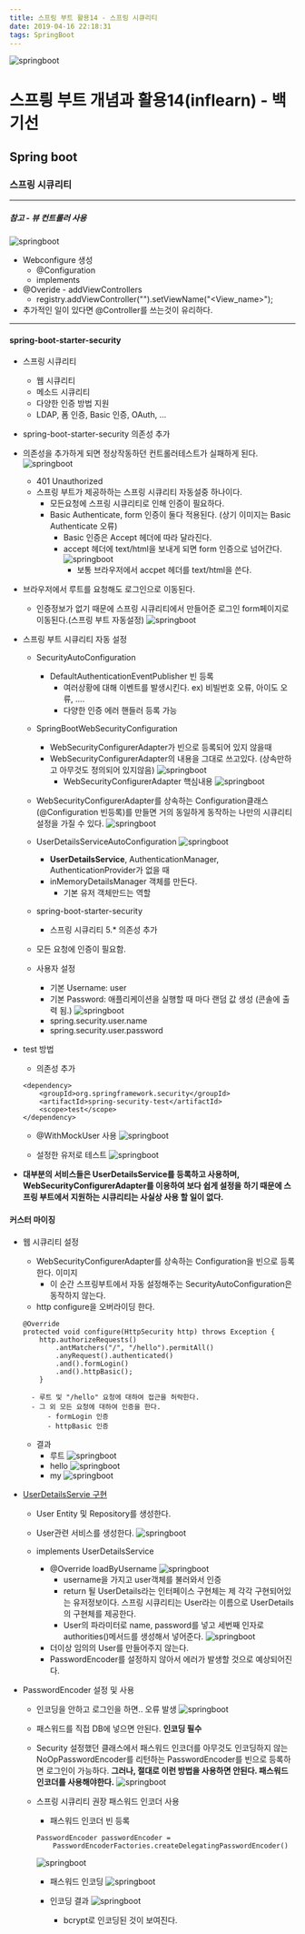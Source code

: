```yaml
---
title: 스프링 부트 활용14 - 스프링 시큐리티 
date: 2019-04-16 22:18:31
tags: SpringBoot
---
```


![springboot](/images/springboot_logo.png)
# 스프릥 부트 개념과 활용14(inflearn) - 백기선 
## Spring boot

### 스프링 시큐리티

---
##### 참고 - 뷰 컨트롤러 사용
![springboot](/images/springboot/springboot14-1.png)
- Webconfigure 생성
    - @Configuration
    - implements
- @Overide - addViewControllers
    - registry.addViewController("<path>").setViewName("<View_name>");
- 추가적인 일이 있다면 @Controller를 쓰는것이 유리하다.
---

#### spring-boot-starter-security
- 스프링 시큐리티
    - 웹 시큐리티
    - 메소드 시큐리티
    - 다양한 인증 방법 지원
    - LDAP, 폼 인증, Basic 인증, OAuth, ...

- spring-boot-starter-security 의존성 추가

- 의존성을 추가하게 되면 정상작동하던 컨트롤러테스트가 실패하게 된다.
    ![springboot](/images/springboot/springboot14-2.png)
    - 401 Unauthorized
    - 스프링 부트가 제공하하는 스프링 시큐리티 자동설중 하나이다.
        - 모든요청에 스프링 시큐리티로 인해 인증이 필요하다.
        - Basic Authenticate, form 인증이 둘다 적용된다.
        (상기 이미지는 Basic Authenticate 오류)
            - Basic 인증은 Accept 헤더에 따라 달라진다. 
            - accept 헤더에 text/html을 보내게 되면 form 인증으로 넘어간다.
                ![springboot](/images/springboot/springboot14-3.png)
                - 보통 브라우저에서 accpet 헤더를 text/html을 쓴다. 

- 브라우저에서 루트를 요청해도 로그인으로 이동된다.
    - 인증정보가 없기 때문에 스프링 시큐리티에서 만들어준 로그인 form페이지로 이동된다.(스프링 부트 자동설정)
        ![springboot](/images/springboot/springboot14-5.png)

- 스프링 부트 시큐리티 자동 설정
    - SecurityAutoConfiguration
        - DefaultAuthenticationEventPublisher 빈 등록
            - 여러상황에 대해 이벤트를 발생시킨다.
            ex) 비빌번호 오류, 아이도 오류, ....
            - 다양한 인증 에러 핸들러 등록 가능
    - SpringBootWebSecurityConfiguration
        - WebSecurityConfigurerAdapter가 빈으로 등록되어 있지 않을때
        - WebSecurityConfigurerAdapter의 내용을 그대로 쓰고있다.
        (상속만하고 아무것도 정의되어 있지않음)
        ![springboot](/images/springboot/springboot14-6.png)
            - WebSecurityConfigurerAdapter 핵심내용
            ![springboot](/images/springboot/springboot14-7.png)
    - WebSecurityConfigurerAdapter를 상속하는 Configuration클래스(@Configuration 빈등록)를 만들면 거의 동일하게 동작하는 나만의 시큐리티 설정을 가질 수 있다.
    ![springboot](/images/springboot/springboot14-9.png)
    
    - UserDetailsServiceAutoConfiguration
        ![springboot](/images/springboot/springboot14-8.png)
        - **UserDetailsService**, AuthenticationManager, 
        AuthenticationProvider가 없을 때
        - inMemoryDetailsManager 객체를 만든다.
            - 기본 유저 객체만드는 역할
    - spring-boot-starter-security
        - 스프링 시큐리티 5.* 의존성 추가 
    - 모든 요청에 인증이 필요함.
    - 사용자 설정
        - 기본 Username: user
        - 기본 Password: 애플리케이션을 실행할 때 마다 랜덤 값 생성 (콘솔에 출력 됨.)
        ![springboot](/images/springboot/springboot14-4.png)
        - spring.security.user.name
        - spring.security.user.password
        
- test 방법
    - 의존성 추가
    ```
    <dependency>
        <groupId>org.springframework.security</groupId>
        <artifactId>spring-security-test</artifactId>
        <scope>test</scope>
    </dependency>
    ```
    - @WithMockUser 사용
    ![springboot](/images/springboot/springboot14-10.png)
    
    - 설정한 유저로 테스트
    ![springboot](/images/springboot/springboot14-11.png)
- **대부분의 서비스들은 UserDetailsService를 등록하고 사용하며, WebSecurityConfigurerAdapter를 이용하여 보다 쉽게 설정을 하기 때문에 스프링 부트에서 지원하는 시큐리티는 사실상 사용 할 일이 없다.** 

#### 커스터 마이징
- 웹 시큐리티 설정
    - WebSecurityConfigurerAdapter를 상속하는 Configuration을 빈으로 등록한다.
        이미지
        - 이 순간 스프링부트에서 자동 설정해주는 SecurityAutoConfiguration은 동작하지 않는다.
    - http configure을 오버라이딩 한다.
    ```
    @Override
    protected void configure(HttpSecurity http) throws Exception {
        http.authorizeRequests()
            .antMatchers("/", "/hello").permitAll()
            .anyRequest().authenticated()
            .and().formLogin()
            .and().httpBasic();
        }
    ```
        - 루트 및 "/hello" 요청에 대하여 접근을 허락한다.
        - 그 외 모든 요청에 대하여 인증을 한다.
            - formLogin 인증
            - httpBasic 인증
    - 결과
        - 루트
            ![springboot](/images/springboot/springboot14-13.png)
        - hello
            ![springboot](/images/springboot/springboot14-14.png)
        - my
            ![springboot](/images/springboot/springboot14-15.png)

- [UserDetailsServie 구현](https://docs.spring.io/spring-security/site/docs/current/reference/htmlsingle/#jc-authentication-userdetailsservice)
    - User Entity 및 Repository를 생성한다.
    - User관련 서비스를 생성한다.
    ![springboot](/images/springboot/springboot14-17.png)
    
    - implements UserDetailsService
        - @Override loadByUsername
        ![springboot](/images/springboot/springboot14-18.png)
            - username을 가지고 user객체를 불러와서 인증
            - return 될 UserDetails라는 인터페이스 구현체는 제 각각 구현되어있는 유저정보이다.
            스프링 시큐리티는 User라는 이름으로 UserDetails의 구현체를 제공한다.
            - User의 파라미터로 name, password를 넣고 세번째 인자로 authorities()메서드를 생성해서 넣어준다.
                ![springboot](/images/springboot/springboot14-16.png)
        - 더이상 임의의 User를 만들어주지 않는다.
        - PasswordEncoder를 설정하지 않아서 에러가 발생할 것으로 예상되어진다.

- PasswordEncoder 설정 및 사용
    - 인코딩을 안하고 로그인을 하면.. 오류 발생
    ![springboot](/images/springboot/springboot14-19.png)
    - 패스워드를 직접 DB에 넣으면 안된다. **인코딩 필수**
    - Security 설정했던 클래스에서 
    패스워드 인코더를 아무것도 인코딩하지 않는 NoOpPasswordEncoder를 리턴하는 PasswordEncoder를 빈으로 등록하면 로그인이 가능하다.
    **그러나, 절대로 이런 방법을 사용하면 안된다. 패스워드 인코더를 사용해야한다.**
    ![springboot](/images/springboot/springboot14-20.png)
    
    - 스프링 시큐리티 권장 패스워드 인코더 사용
        - 패스워드 인코더 빈 등록
        ```
        PasswordEncoder passwordEncoder = 
            PasswordEncoderFactories.createDelegatingPasswordEncoder()
        ```
        ![springboot](/images/springboot/springboot14-21.png)
        
        - 패스워드 인코딩
        ![springboot](/images/springboot/springboot14-22.png)
        
        - 인코딩 결과
        ![springboot](/images/springboot/springboot14-23.png)
            - bcrypt로 인코딩된 것이 보여진다.
        
        
    
    
             
    